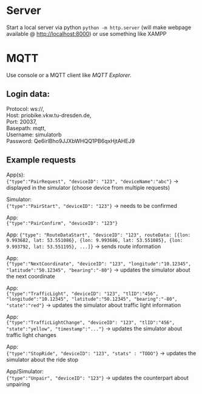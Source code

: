 # Server
Start a local server via python `python -m http.server` (will make webpage available @ <http://localhost:8000>) or use something like XAMPP

# MQTT
Use console or a MQTT client like *MQTT Explorer*.

## Login data:  
Protocol: ws://,   
Host: priobike.vkw.tu-dresden.de,  
Port: 20037,  
Basepath: mqtt,  
Username: simulatorb  
Password: Qe6irlBho9JJXbWHQQ1PB6qxHjtAHEJ9  

## Example requests
App(s):  
`{"type":"PairRequest", "deviceID": "123", "deviceName":"abc"}`
-> displayed in the simulator (choose device from multiple requests)

Simulator:  
`{"type":"PairStart", "deviceID": "123"}`
-> needs to be confirmed

App:  
`{"type":"PairConfirm", "deviceID": "123"}`

App:
`{"type": "RouteDataStart", "deviceID": "123", routeData: [{lon: 9.993682, lat: 53.551086}, {lon: 9.993686, lat: 53.551085}, {lon: 9.993792, lat: 53.551195}, ...]}` -> sends route information

App:  
`{"type":"NextCoordinate", "deviceID": "123", "longitude":"10.12345", "latitude":"50.12345", "bearing":"-80"}` -> updates the simulator about the next coordinate

App:  
`{"type":"TrafficLight", "deviceID": "123", "tlID":"456", "longitude":"10.12345", "latitude":"50.12345", "bearing":"-80", "state":"red"}` -> updates the simulator about traffic light information

App:  
`{"type":"TrafficLightChange", "deviceID": "123", "tlID":"456", "state":"yellow", "timestamp":"..."}` -> updates the simulator about traffic light changes

App:  
`{"type":"StopRide", "deviceID": "123", "stats" : "TODO"}` -> updates the simulator about the ride stop

App/Simulator:  
`{"type":"Unpair", "deviceID": "123"}` -> updates the counterpart about unpairing
